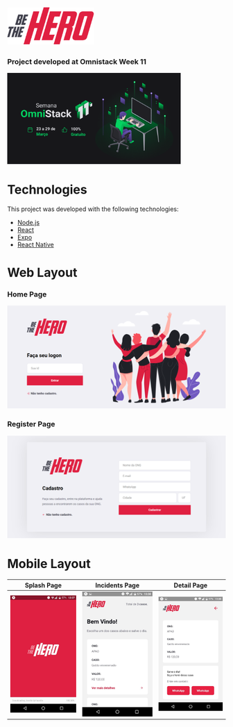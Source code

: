 # <img src=".github/logo.png" alt="Logo Be The Hero" width="200"/>
### Project developed at Omnistack Week 11
<img src=".github/Semana-OmniStack-11.png" alt="OmniStack Week 11" width="400"/>

# Technologies
This project was developed with the following technologies:
* [Node.js](https://nodejs.org/)
* [React](https://reactjs.org/)
* [Expo](https://expo.io/)
* [React Native](https://reactnative.dev/)

# Web Layout 
### Home Page
<img src=".github/Be-The-Hero-Home.png" alt="Home Page" width="600"/>

### Register Page
<img src=".github/Be-The-Hero-Cadastro.png" alt="Register Page" width="600"/>

# Mobile Layout

| Splash Page | Incidents Page | Detail Page |
|:-------------------------:|:-------------------------:|:-------------------------:|
|<img width="300" alt="Mobile Splash Page" src=".github/Be-The-Hero-Mobile-Splash.png"> | <img width="300" alt="Mobile Splash Page" src=".github/Be-The-Hero-Mobile-Incidents.png"> | <img width="300" alt="Mobile Splash Page" src=".github/Be-The-Hero-Mobile-Incidents-Detail.png"> |
